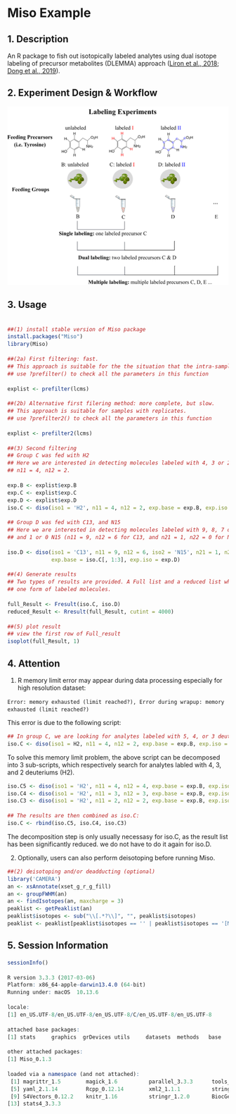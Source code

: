 # Miso Example


## 1. Description

An R package to fish out isotopically labeled analytes using dual isotope labeling of precursor metabolites (DLEMMA) approach ([Liron et al., 2018](https://pubs.acs.org/doi/10.1021/acs.analchem.8b01644); [Dong et al., 2019](https://doi.org/10.1093/bioinformatics/btz092)).

## 2. Experiment Design & Workflow

![](Image/workflow.png)

## 3. Usage

```r

##(1) install stable version of Miso package
install.packages("Miso")
library(Miso)

##(2a) First filtering: fast. 
## This approach is suitable for the the situation that the intra-sample variation is large and/or there are no replicates.
## use ?prefilter() to check all the parameters in this function

explist <- prefilter(lcms)

##(2b) Alternative first filering method: more complete, but slow. 
## This approach is suitable for samples with replicates. 
## use ?prefilter2() to check all the parameters in this function

explist <- prefilter2(lcms)

##(3) Second filtering
## Group C was fed with H2
## Here we are interested in detecting molecules labeled with 4, 3 or 2 H2 (deuterium). 
## n11 = 4, n12 = 2.

exp.B <- explist$exp.B
exp.C <- explist$exp.C
exp.D <- explist$exp.D
iso.C <- diso(iso1 = 'H2', n11 = 4, n12 = 2, exp.base = exp.B, exp.iso = exp.C)

## Group D was fed with C13, and N15
## Here we are interested in detecting molecules labeled with 9, 8, 7 or 6 C13, 
## and 1 or 0 N15 (n11 = 9, n12 = 6 for C13, and n21 = 1, n22 = 0 for N15)

iso.D <- diso(iso1 = 'C13', n11 = 9, n12 = 6, iso2 = 'N15', n21 = 1, n22 = 0,
              exp.base = iso.C[, 1:3], exp.iso = exp.D)

##(4) Generate results
## Two types of results are provided. A Full list and a reduced list which contains only 
## one form of labeled molecules.

full_Result <- Fresult(iso.C, iso.D)
reduced_Result <- Rresult(full_Result, cutint = 4000)

##(5) plot result
## view the first row of Full_result
isoplot(full_Result, 1)
```

## 4. Attention    

1. R memory limit error may appear during data processing especially for high resolution dataset:   

`Error: memory exhausted (limit reached?), Error during wrapup: memory exhausted (limit reached?)` 

This error is due to the following script:

```r
## In group C, we are looking for analytes labeled with 5, 4, or 3 deuteriums (H2).
iso.C <- diso(iso1 = H2, n11 = 4, n12 = 2, exp.base = exp.B, exp.iso = exp.C)
```

To solve this memory limit problem, the above script can be decomposed into 3 sub-scripts, which respectively search for analytes labled with 4, 3, and 2 deuteriums (H2).

```r
iso.C5 <- diso(iso1 = 'H2', n11 = 4, n12 = 4, exp.base = exp.B, exp.iso = exp.C)
iso.C4 <- diso(iso1 = 'H2', n11 = 3, n12 = 3, exp.base = exp.B, exp.iso = exp.C)
iso.C3 <- diso(iso1 = 'H2', n11 = 2, n12 = 2, exp.base = exp.B, exp.iso = exp.C)

## The results are then combined as iso.C:
iso.C <- rbind(iso.C5, iso.C4, iso.C3)
```

The decomposition step is only usually necessasy for iso.C, as the result list has been significantly reduced. we do not have to do it again for iso.D.

2. Optionally, users can also perform deisotoping before running Miso.

```r
##(2) deisotoping and/or deadducting (optional)
library('CAMERA')
an <- xsAnnotate(xset_g_r_g_fill)
an <- groupFWHM(an)
an <- findIsotopes(an, maxcharge = 3)
peaklist <- getPeaklist(an)
peaklist$isotopes <- sub("\\[.*?\\]", "", peaklist$isotopes)
peaklist <- peaklist[peaklist$isotopes == '' | peaklist$isotopes == '[M]+', ]
```

## 5. Session Information

```r
sessionInfo()

R version 3.3.3 (2017-03-06)
Platform: x86_64-apple-darwin13.4.0 (64-bit)
Running under: macOS  10.13.6

locale:
[1] en_US.UTF-8/en_US.UTF-8/en_US.UTF-8/C/en_US.UTF-8/en_US.UTF-8

attached base packages:
[1] stats     graphics  grDevices utils     datasets  methods   base     

other attached packages:
[1] Miso_0.1.3

loaded via a namespace (and not attached):
 [1] magrittr_1.5        magick_1.6          parallel_3.3.3      tools_3.3.3        
 [5] yaml_2.1.14         Rcpp_0.12.14        xml2_1.1.1          stringi_1.1.5      
 [9] S4Vectors_0.12.2    knitr_1.16          stringr_1.2.0       BiocGenerics_0.20.0
[13] stats4_3.3.3   
```
